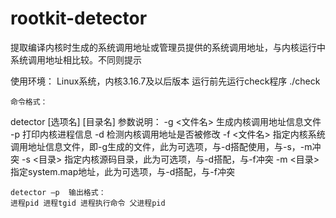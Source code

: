 # rootkit-detector
提取编译内核时生成的系统调用地址或管理员提供的系统调用地址，与内核运行中系统调用地址相比较。不同则提示

使用环境：
Linux系统，内核3.16.7及以后版本
	运行前先运行check程序
		./check

	命令格式：
detector [选项名] [目录名]
	参数说明：
		-g <文件名> 生成内核调用地址信息文件
		-p	打印内核进程信息
		-d	检测内核调用地址是否被修改
		-f <文件名> 指定内核系统调用地址信息文件，即-g生成的文件，此为可选项，与-d搭配使用，与-s，-m冲突
		-s <目录> 指定内核源码目录，此为可选项，与-d搭配，与-f冲突
		-m <目录> 指定system.map地址，此为可选项，与-d搭配，与-f冲突


	detector –p  输出格式：
	进程pid 进程tgid 进程执行命令 父进程pid
